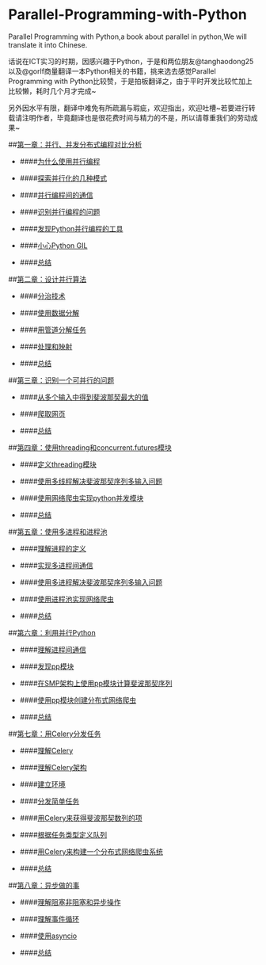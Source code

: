# Parallel-Programming-with-Python
Parallel Programming with Python,a book about parallel in python,We will translate it  into Chinese.

话说在ICT实习的时期，因感兴趣于Python，于是和两位朋友@tanghaodong25以及@gorlf商量翻译一本Python相关的书籍，挑来选去感觉Parallel Programming with Python比较赞，于是拍板翻译之，由于平时开发比较忙加上比较懒，耗时几个月才完成~

另外因水平有限，翻译中难免有所疏漏与瑕疵，欢迎指出，欢迎吐槽~若要进行转载请注明作者，毕竟翻译也是很花费时间与精力的不是，所以请尊重我们的劳动成果~

##[第一章：并行、并发分布式编程对比分析](https://github.com/Voidly/Parallel-Programming-with-Python/blob/master/%E7%AC%AC%E4%B8%80%E7%AB%A0/%E5%B9%B6%E8%A1%8C%E3%80%81%E5%B9%B6%E5%8F%91%E4%B8%8E%E5%88%86%E5%B8%83%E5%BC%8F%E7%BC%96%E7%A8%8B%E7%9A%84%E5%AF%B9%E6%AF%94%E5%88%86%E6%9E%90.md)

* ####[为什么使用并行编程](https://github.com/Voidly/Parallel-Programming-with-Python/blob/master/%E7%AC%AC%E4%B8%80%E7%AB%A0/%E4%B8%BA%E4%BB%80%E4%B9%88%E4%BD%BF%E7%94%A8%E5%B9%B6%E8%A1%8C%E7%BC%96%E7%A8%8B.md)

* ####[探索并行化的几种模式](https://github.com/Voidly/Parallel-Programming-with-Python/blob/master/%E7%AC%AC%E4%B8%80%E7%AB%A0/%E6%8E%A2%E7%B4%A2%E5%B9%B6%E8%A1%8C%E5%8C%96%E7%9A%84%E5%87%A0%E7%A7%8D%E6%A8%A1%E5%BC%8F.md)

* ####[并行编程间的通信](https://github.com/Voidly/Parallel-Programming-with-Python/blob/master/%E7%AC%AC%E4%B8%80%E7%AB%A0/%E5%9C%A8%E5%B9%B6%E8%A1%8C%E7%BC%96%E7%A8%8B%E9%80%9A%E4%BF%A1.md)

* ####[识别并行编程的问题](https://github.com/Voidly/Parallel-Programming-with-Python/blob/master/%E7%AC%AC%E4%B8%80%E7%AB%A0/%E8%AF%86%E5%88%AB%E5%B9%B6%E8%A1%8C%E7%BC%96%E7%A8%8B%E7%9A%84%E9%97%AE%E9%A2%98.md)

* ####[发现Python并行编程的工具](https://github.com/Voidly/Parallel-Programming-with-Python/blob/master/%E7%AC%AC%E4%B8%80%E7%AB%A0/%E5%8F%91%E7%8E%B0Python%E5%B9%B6%E8%A1%8C%E7%BC%96%E7%A8%8B%E7%9A%84%E5%B7%A5%E5%85%B7.md)

* ####[小心Python GIL](https://github.com/Voidly/Parallel-Programming-with-Python/blob/master/%E7%AC%AC%E4%B8%80%E7%AB%A0/%E5%B0%8F%E5%BF%83Python%20GIL.md)

* ####[总结](https://github.com/Voidly/Parallel-Programming-with-Python/blob/master/%E7%AC%AC%E4%B8%80%E7%AB%A0/%E6%80%BB%E7%BB%93.md)


##[第二章：设计并行算法](https://github.com/Voidly/Parallel-Programming-with-Python/blob/master/%E7%AC%AC%E4%BA%8C%E7%AB%A0/%E8%AE%BE%E8%AE%A1%E5%B9%B6%E8%A1%8C%E7%AE%97%E6%B3%95.md)

* ####[分治技术](https://github.com/Voidly/Parallel-Programming-with-Python/blob/master/%E7%AC%AC%E4%BA%8C%E7%AB%A0/%E5%88%86%E6%B2%BB%E6%8A%80%E6%9C%AF.md)

* ####[使用数据分解](https://github.com/Voidly/Parallel-Programming-with-Python/blob/master/%E7%AC%AC%E4%BA%8C%E7%AB%A0/%E4%BD%BF%E7%94%A8%E6%95%B0%E6%8D%AE%E5%88%86%E8%A7%A3.md) 

* ####[用管道分解任务](https://github.com/Voidly/Parallel-Programming-with-Python/blob/master/%E7%AC%AC%E4%BA%8C%E7%AB%A0/%E7%94%A8%E7%AE%A1%E9%81%93%E5%88%86%E8%A7%A3%E4%BB%BB%E5%8A%A1.md)

* ####[处理和映射](https://github.com/Voidly/Parallel-Programming-with-Python/blob/master/%E7%AC%AC%E4%BA%8C%E7%AB%A0/%E5%A4%84%E7%90%86%E5%92%8C%E6%98%A0%E5%B0%84.md)

* ####[总结](https://github.com/Voidly/Parallel-Programming-with-Python/blob/master/%E7%AC%AC%E4%BA%8C%E7%AB%A0/%E6%80%BB%E7%BB%93.md)


##[第三章：识别一个可并行的问题](https://github.com/Voidly/Parallel-Programming-with-Python/blob/master/%E7%AC%AC%E4%B8%89%E7%AB%A0/%E8%AF%86%E5%88%AB%E4%B8%80%E4%B8%AA%E5%8F%AF%E5%B9%B6%E8%A1%8C%E7%9A%84%E9%97%AE%E9%A2%98.md)

* ####[从多个输入中得到斐波那契最大的值](https://github.com/Voidly/Parallel-Programming-with-Python/blob/master/%E7%AC%AC%E4%B8%89%E7%AB%A0/%E4%BB%8E%E5%A4%9A%E4%B8%AA%E8%BE%93%E5%85%A5%E4%B8%AD%E5%BE%97%E5%88%B0%E6%96%90%E6%B3%A2%E9%82%A3%E5%A5%91%E6%9C%80%E5%A4%A7%E7%9A%84%E5%80%BC.md)

* ####[爬取网页](https://github.com/Voidly/Parallel-Programming-with-Python/blob/master/%E7%AC%AC%E4%B8%89%E7%AB%A0/%E7%88%AC%E5%8F%96%E7%BD%91%E9%A1%B5.md)

* ####[总结](https://github.com/Voidly/Parallel-Programming-with-Python/blob/master/%E7%AC%AC%E4%B8%89%E7%AB%A0/%E6%80%BB%E7%BB%93.md)


##[第四章：使用threading和concurrent.futures模块](https://github.com/Voidly/Parallel-Programming-with-Python/blob/master/%E7%AC%AC%E5%9B%9B%E7%AB%A0/ReadMe.md)

* ####[定义threading模块](https://github.com/Voidly/Parallel-Programming-with-Python/blob/master/%E7%AC%AC%E5%9B%9B%E7%AB%A0/%E5%AE%9A%E4%B9%89threading%E6%A8%A1%E5%9D%97.md)

* ####[使用多线程解决斐波那契序列多输入问题](https://github.com/Voidly/Parallel-Programming-with-Python/blob/master/%E7%AC%AC%E5%9B%9B%E7%AB%A0/%E4%BD%BF%E7%94%A8threading%E6%A8%A1%E5%9D%97%E8%A7%A3%E5%86%B3%E6%96%90%E6%B3%A2%E9%82%A3%E5%A5%91%E5%BA%8F%E5%88%97%E5%A4%9A%E8%BE%93%E5%85%A5%E9%97%AE%E9%A2%98.md)

* ####[使用网络爬虫实现python并发模块](https://github.com/Voidly/Parallel-Programming-with-Python/blob/master/%E7%AC%AC%E5%9B%9B%E7%AB%A0/%E4%BD%BF%E7%94%A8%E7%BD%91%E7%BB%9C%E7%88%AC%E8%99%AB%E5%AE%9E%E7%8E%B0python%E5%B9%B6%E5%8F%91%E6%A8%A1%E5%9D%97.md)

* ####[总结](https://github.com/Voidly/Parallel-Programming-with-Python/blob/master/%E7%AC%AC%E5%9B%9B%E7%AB%A0/%E6%80%BB%E7%BB%93.md)


##[第五章：使用多进程和进程池](https://github.com/Voidly/Parallel-Programming-with-Python/tree/master/%E7%AC%AC%E4%BA%94%E7%AB%A0)

* ####[理解进程的定义](https://github.com/Voidly/Parallel-Programming-with-Python/blob/master/%E7%AC%AC%E4%BA%94%E7%AB%A0/%E7%90%86%E8%A7%A3%E8%BF%9B%E7%A8%8B%E7%9A%84%E5%AE%9A%E4%B9%89.md)

* ####[实现多进程间通信](https://github.com/Voidly/Parallel-Programming-with-Python/blob/master/%E7%AC%AC%E4%BA%94%E7%AB%A0/%E5%AE%9E%E7%8E%B0%E5%A4%9A%E8%BF%9B%E7%A8%8B%E9%97%B4%E9%80%9A%E4%BF%A1.md)

* ####[使用多进程解决斐波那契序列多输入问题](https://github.com/Voidly/Parallel-Programming-with-Python/blob/master/%E7%AC%AC%E4%BA%94%E7%AB%A0/%E4%BD%BF%E7%94%A8%E5%A4%9A%E8%BF%9B%E7%A8%8B%E8%A7%A3%E5%86%B3%E6%96%90%E6%B3%A2%E9%82%A3%E5%A5%91%E5%BA%8F%E5%88%97%E5%A4%9A%E8%BE%93%E5%85%A5%E9%97%AE%E9%A2%98.md)

* ####[使用进程池实现网络爬虫](https://github.com/Voidly/Parallel-Programming-with-Python/blob/master/%E7%AC%AC%E4%BA%94%E7%AB%A0/%E4%BD%BF%E7%94%A8%E8%BF%9B%E7%A8%8B%E6%B1%A0%E5%AE%9E%E7%8E%B0%E7%BD%91%E7%BB%9C%E7%88%AC%E8%99%AB.md)

* ####[总结](https://github.com/Voidly/Parallel-Programming-with-Python/blob/master/%E7%AC%AC%E4%BA%94%E7%AB%A0/%E6%80%BB%E7%BB%93.md)


##[第六章：利用并行Python](https://github.com/Voidly/Parallel-Programming-with-Python/blob/master/%E7%AC%AC%E5%85%AD%E7%AB%A0/ReadMe.md)

* ####[理解进程间通信](https://github.com/Voidly/Parallel-Programming-with-Python/blob/master/%E7%AC%AC%E5%85%AD%E7%AB%A0/%E7%90%86%E8%A7%A3%E8%BF%9B%E7%A8%8B%E9%97%B4%E9%80%9A%E4%BF%A1.md)


* ####[发现pp模块](https://github.com/Voidly/Parallel-Programming-with-Python/blob/master/%E7%AC%AC%E5%85%AD%E7%AB%A0/%E5%8F%91%E7%8E%B0pp%E6%A8%A1%E5%9D%97.md)

* ####[在SMP架构上使用pp模块计算斐波那契序列](https://github.com/Voidly/Parallel-Programming-with-Python/blob/master/%E7%AC%AC%E5%85%AD%E7%AB%A0/%E5%9C%A8SMP%E6%9E%B6%E6%9E%84%E4%B8%8A%E4%BD%BF%E7%94%A8pp%E6%A8%A1%E5%9D%97%E8%AE%A1%E7%AE%97%E6%96%90%E6%B3%A2%E9%82%A3%E5%A5%91%E5%BA%8F%E5%88%97.md)

* ####[使用pp模块创建分布式网络爬虫](https://github.com/Voidly/Parallel-Programming-with-Python/blob/master/%E7%AC%AC%E5%85%AD%E7%AB%A0/%E4%BD%BF%E7%94%A8pp%E6%A8%A1%E5%9D%97%E5%88%9B%E5%BB%BA%E5%88%86%E5%B8%83%E5%BC%8F%E7%BD%91%E7%BB%9C%E7%88%AC%E8%99%AB.md)

* ####[总结](https://github.com/Voidly/Parallel-Programming-with-Python/blob/master/%E7%AC%AC%E5%85%AD%E7%AB%A0/%E6%80%BB%E7%BB%93.md)


##[第七章：用Celery分发任务](https://github.com/Voidly/Parallel-Programming-with-Python/blob/master/%E7%AC%AC%E4%B8%83%E7%AB%A0/%E7%94%A8Celery%E6%9D%A5%E5%88%86%E5%8F%91%E4%BB%BB%E5%8A%A1.md)

* ####[理解Celery](https://github.com/Voidly/Parallel-Programming-with-Python/blob/master/%E7%AC%AC%E4%B8%83%E7%AB%A0/%E7%90%86%E8%A7%A3Celery.md)

* ####[理解Celery架构](https://github.com/Voidly/Parallel-Programming-with-Python/blob/master/%E7%AC%AC%E4%B8%83%E7%AB%A0/%E7%90%86%E8%A7%A3Celery%E6%9E%B6%E6%9E%84.md)

* ####[建立环境](https://github.com/Voidly/Parallel-Programming-with-Python/blob/master/%E7%AC%AC%E4%B8%83%E7%AB%A0/%E5%BB%BA%E7%AB%8B%E7%8E%AF%E5%A2%83.md)

* ####[分发简单任务](https://github.com/Voidly/Parallel-Programming-with-Python/blob/master/%E7%AC%AC%E4%B8%83%E7%AB%A0/%E5%88%86%E5%8F%91%E7%AE%80%E5%8D%95%E4%BB%BB%E5%8A%A1.md)

* ####[用Celery来获得斐波那契数列的项](https://github.com/Voidly/Parallel-Programming-with-Python/blob/master/%E7%AC%AC%E4%B8%83%E7%AB%A0/%E7%94%A8Celery%E6%9D%A5%E8%8E%B7%E5%BE%97%E6%96%90%E6%B3%A2%E9%82%A3%E5%A5%91%E6%95%B0%E5%88%97%E7%9A%84%E9%A1%B9.md)

* ####[根据任务类型定义队列](https://github.com/Voidly/Parallel-Programming-with-Python/blob/master/%E7%AC%AC%E4%B8%83%E7%AB%A0/%E6%A0%B9%E6%8D%AE%E4%BB%BB%E5%8A%A1%E7%B1%BB%E5%9E%8B%E5%AE%9A%E4%B9%89%E9%98%9F%E5%88%97.md)

* ####[用Celery来构建一个分布式网络爬虫系统](https://github.com/Voidly/Parallel-Programming-with-Python/blob/master/%E7%AC%AC%E4%B8%83%E7%AB%A0/%E7%94%A8Celery%E6%9D%A5%E6%9E%84%E5%BB%BA%E4%B8%80%E4%B8%AA%E5%88%86%E5%B8%83%E5%BC%8F%E7%BD%91%E7%BB%9C%E7%88%AC%E8%99%AB%E7%B3%BB%E7%BB%9F.md)

* ####[总结](https://github.com/Voidly/Parallel-Programming-with-Python/blob/master/%E7%AC%AC%E4%B8%83%E7%AB%A0/%E6%80%BB%E7%BB%93.md)

##[第八章：异步做的事](https://github.com/Voidly/Parallel-Programming-with-Python/blob/master/%E7%AC%AC%E5%85%AB%E7%AB%A0/%E5%BC%82%E6%AD%A5%E7%9A%84%E5%81%9A%E4%BA%8B.md)

* ####[理解阻塞非阻塞和异步操作](https://github.com/Voidly/Parallel-Programming-with-Python/blob/master/%E7%AC%AC%E5%85%AB%E7%AB%A0/%E7%90%86%E8%A7%A3%E9%98%BB%E5%A1%9E%E9%9D%9E%E9%98%BB%E5%A1%9E%E5%92%8C%E5%BC%82%E6%AD%A5%E6%93%8D%E4%BD%9C.md)

* ####[理解事件循环](https://github.com/Voidly/Parallel-Programming-with-Python/blob/master/%E7%AC%AC%E5%85%AB%E7%AB%A0/%E7%90%86%E8%A7%A3%E4%BA%8B%E4%BB%B6%E5%BE%AA%E7%8E%AF.md)

* ####[使用asyncio](https://github.com/Voidly/Parallel-Programming-with-Python/blob/master/%E7%AC%AC%E5%85%AB%E7%AB%A0/%E4%BD%BF%E7%94%A8asyncio.md)

* ####[总结](https://github.com/Voidly/Parallel-Programming-with-Python/blob/master/%E7%AC%AC%E5%85%AB%E7%AB%A0/%E6%80%BB%E7%BB%93.md)

